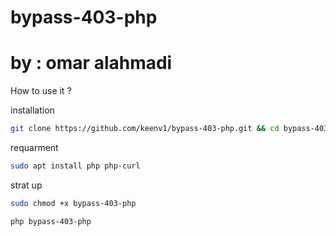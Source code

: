 # bypass-403-php
# by : omar alahmadi

How to use it ? 

installation
```bash
git clone https://github.com/keenv1/bypass-403-php.git && cd bypass-403-php
```
requarment
```bash
sudo apt install php php-curl
```
strat up 
```bash
sudo chmod +x bypass-403-php
```
```bash
php bypass-403-php 
```
